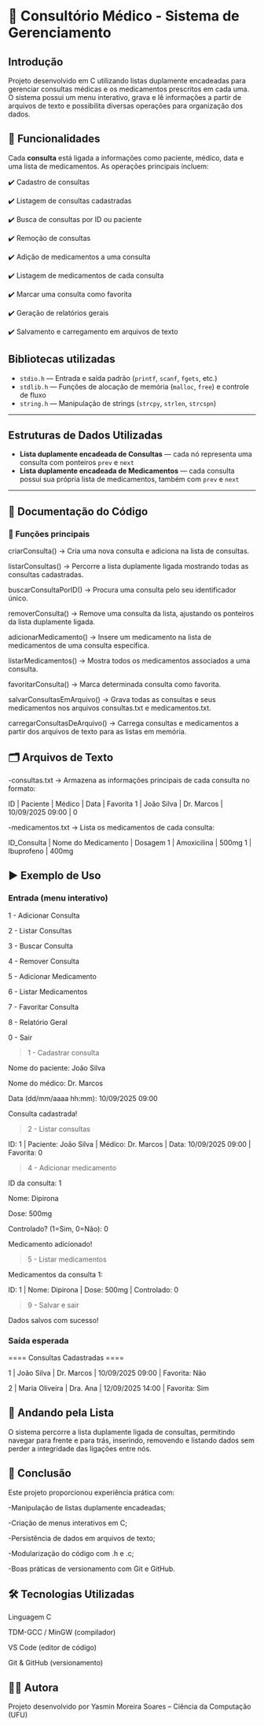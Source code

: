 # 🏥 Consultório Médico - Sistema de Gerenciamento

## Introdução

Projeto desenvolvido em C utilizando listas duplamente encadeadas para gerenciar consultas médicas e os medicamentos prescritos em cada uma.
O sistema possui um menu interativo, grava e lê informações a partir de arquivos de texto e possibilita diversas operações para organização dos dados.

## 📌 Funcionalidades

Cada **consulta** está ligada a informações como paciente, médico, data e uma lista de medicamentos. As operações principais incluem:

✔️ Cadastro de consultas

✔️ Listagem de consultas cadastradas

✔️ Busca de consultas por ID ou paciente

✔️ Remoção de consultas

✔️ Adição de medicamentos a uma consulta

✔️ Listagem de medicamentos de cada consulta

✔️ Marcar uma consulta como favorita

✔️ Geração de relatórios gerais

✔️ Salvamento e carregamento em arquivos de texto

## Bibliotecas utilizadas

- `stdio.h` — Entrada e saída padrão (`printf`, `scanf`, `fgets`, etc.)  
- `stdlib.h` — Funções de alocação de memória (`malloc`, `free`) e controle de fluxo  
- `string.h` — Manipulação de strings (`strcpy`, `strlen`, `strcspn`)  

---

## Estruturas de Dados Utilizadas

- **Lista duplamente encadeada de Consultas** — cada nó representa uma consulta com ponteiros `prev` e `next`
- **Lista duplamente encadeada de Medicamentos** — cada consulta possui sua própria lista de medicamentos, também com `prev` e `next`

---

## 📖 Documentação do Código

### 🔹 Funções principais

criarConsulta() → Cria uma nova consulta e adiciona na lista de consultas.

listarConsultas() → Percorre a lista duplamente ligada mostrando todas as consultas cadastradas.

buscarConsultaPorID() → Procura uma consulta pelo seu identificador único.

removerConsulta() → Remove uma consulta da lista, ajustando os ponteiros da lista duplamente ligada.

adicionarMedicamento() → Insere um medicamento na lista de medicamentos de uma consulta específica.

listarMedicamentos() → Mostra todos os medicamentos associados a uma consulta.

favoritarConsulta() → Marca determinada consulta como favorita.

salvarConsultasEmArquivo() → Grava todas as consultas e seus medicamentos nos arquivos consultas.txt e medicamentos.txt.

carregarConsultasDeArquivo() → Carrega consultas e medicamentos a partir dos arquivos de texto para as listas em memória.

## 🗂️ Arquivos de Texto

-consultas.txt → Armazena as informações principais de cada consulta no formato:

ID | Paciente | Médico | Data | Favorita
1 | João Silva | Dr. Marcos | 10/09/2025 09:00 | 0

-medicamentos.txt → Lista os medicamentos de cada consulta:

ID_Consulta | Nome do Medicamento | Dosagem
1 | Amoxicilina | 500mg
1 | Ibuprofeno | 400mg

## ▶️ Exemplo de Uso

### Entrada (menu interativo)

1 - Adicionar Consulta

2 - Listar Consultas

3 - Buscar Consulta

4 - Remover Consulta

5 - Adicionar Medicamento

6 - Listar Medicamentos

7 - Favoritar Consulta

8 - Relatório Geral

0 - Sair

> 1 - Cadastrar consulta
> 
Nome do paciente: João Silva

Nome do médico: Dr. Marcos

Data (dd/mm/aaaa hh:mm): 10/09/2025 09:00

Consulta cadastrada!

> 2 - Listar consultas
> 
ID: 1 | Paciente: João Silva | Médico: Dr. Marcos | Data: 10/09/2025 09:00 | Favorita: 0

> 4 - Adicionar medicamento
> 
ID da consulta: 1

Nome: Dipirona

Dose: 500mg

Controlado? (1=Sim, 0=Não): 0

Medicamento adicionado!

> 5 - Listar medicamentos
> 
Medicamentos da consulta 1:

ID: 1 | Nome: Dipirona | Dose: 500mg | Controlado: 0

> 9 - Salvar e sair
> 
Dados salvos com sucesso!

### Saída esperada

==== Consultas Cadastradas ====

1 | João Silva | Dr. Marcos | 10/09/2025 09:00 | Favorita: Não

2 | Maria Oliveira | Dra. Ana | 12/09/2025 14:00 | Favorita: Sim

## 🔄 Andando pela Lista

O sistema percorre a lista duplamente ligada de consultas, permitindo navegar para frente e para trás, inserindo, removendo e listando dados sem perder a integridade das ligações entre nós.

## 📌 Conclusão

Este projeto proporcionou experiência prática com:

-Manipulação de listas duplamente encadeadas;

-Criação de menus interativos em C;

-Persistência de dados em arquivos de texto;

-Modularização do código com .h e .c;

-Boas práticas de versionamento com Git e GitHub.

## 🛠️ Tecnologias Utilizadas

Linguagem C

TDM-GCC / MinGW (compilador)

VS Code (editor de código)

Git & GitHub (versionamento)

## 👨‍💻 Autora

Projeto desenvolvido por Yasmin Moreira Soares – Ciência da Computação (UFU)
